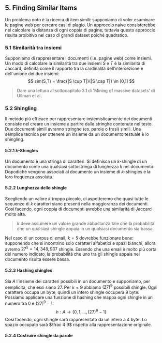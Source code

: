 ## 5. Finding Similar Items 

Un problema noto è la ricerca di item simili: supponiamo di voler esaminare le pagine web per cercare casi di plagio. Un approccio naive consisterebbe nel calcolare la distanza di ogni coppia di pagine; tuttavia questo approccio risulta proibitivo nel caso di grandi dataset poiché quadratico.



### 5.1 Similarità tra insiemi

Supponiamo di rappresentare i documenti (i.e. pagine web) come insiemi. Un modo di calcolare la similarità tra due insiemi $S$ e $T$ è la similarità di Jaccard, definita come il rapporto tra la cardinalità dell'intersezione e dell'unione dei due insiemi: 
$$
sim(S,T) = \frac{|S \cup T|}{|S \cap T|} \in [0,1]
$$

> Dare una lettura al sottocapitolo 3.1 di 'Mining of massive datasets' di Ullman et al. 



### 5.2 Shingling 

Il metodo più efficace per rappresentare insiemisticamente dei documenti consiste nel creare un insieme a partire dalle stringhe contenute nel testo. Due documenti simili avranno stringhe (es. parole o frasi) simili. Una semplice tecnica per ottenere un insieme da un documento testuale è lo shingling. 



#### 5.2.1 $k$-Shingles 

Un documento è una stringa di caratteri. Si definisca un $k$-shingle di un documento come una qualsiasi sottostringa di lunghezza $k$ nel documento. Dopodiché vengono associati al documento un insieme di $k$-shingles e la loro frequenza assoluta.



#### 5.2.2 Lunghezza dello shingle 

Scegliendo un valore $k$ troppo piccolo, ci aspetteremo che quasi tutte le sequenze di $k$ caratteri siano presenti nella maggioranza dei documenti. Così facendo, ogni coppia di documenti avrebbe una similarità di Jaccard molto alta.  

> $k$ deve assumere un valore grande abbastanza tale che la probabilità che un qualsiasi shingle appaia in un qualsiasi documento sia bassa. 

Nel caso di un corpus di email, $k = 5$ dovrebbe funzionare bene: supponendo che si incontrino solo caratteri alfabetici e spazi bianchi, allora avremo $27^5=14,348,907$ shingle. Essendo che una email è molto più corta del numero indicato, la probabilità che uno tra gli shingle appaia nel documento risulta essere bassa. 



#### 5.2.3 Hashing shingles

Sia $A$ l'insieme dei caratteri possibili in un documento e supponiamo, per semplicità, che essi siano 27. Per $k = 9$ abbiamo $(27)^9$ possibili shingle. Ogni carattere occupa un byte, quindi un intero shingle occuperà 9 byte. Possiamo applicare una funzione di hashing che mappa ogni shingle in un numero tra $0$ e $(27)^9-1$: 
$$
h: A \to \{0, 1, \dots, (27)^9-1\}
$$
Così facendo, ogni shingle sarà rappresentato da un intero a 4 byte. Lo spazio occupato sarà $\frac 4 9$ rispetto alla rappresentazione originale. 



#### 5.2.4 Costruire shingle da parole



